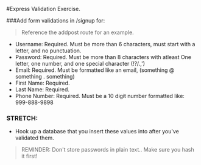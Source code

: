 #Express Validation Exercise.


###Add form validations in /signup for:
> Reference the addpost route for an example.

- Username: Required. Must be more than 6 characters, must start with a letter, and no punctuation.
- Password: Required. Must be more than 8 characters with atleast One letter, one number, and one special character (!?/.,')
- Email: Required. Must be formatted like an email, (something @ something . something)
- First Name: Required.
- Last Name: Required.
- Phone Number: Required. Must be a 10 digit number formatted like: 999-888-9898

### STRETCH:

- Hook up a database that you insert these values into after you've validated them.
> REMINDER: Don't store passwords in plain text.. Make sure you hash it first!
